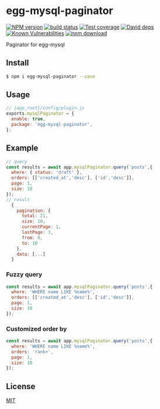 # egg-mysql-paginator

[![NPM version][npm-image]][npm-url]
[![build status][travis-image]][travis-url]
[![Test coverage][codecov-image]][codecov-url]
[![David deps][david-image]][david-url]
[![Known Vulnerabilities][snyk-image]][snyk-url]
[![npm download][download-image]][download-url]

[npm-image]: https://img.shields.io/npm/v/egg-mysql-paginator.svg?style=flat-square
[npm-url]: https://npmjs.org/package/egg-mysql-paginator
[travis-image]: https://img.shields.io/travis/eggjs/egg-mysql-paginator.svg?style=flat-square
[travis-url]: https://travis-ci.org/eggjs/egg-mysql-paginator
[codecov-image]: https://img.shields.io/codecov/c/github/eggjs/egg-mysql-paginator.svg?style=flat-square
[codecov-url]: https://codecov.io/github/eggjs/egg-mysql-paginator?branch=master
[david-image]: https://img.shields.io/david/eggjs/egg-mysql-paginator.svg?style=flat-square
[david-url]: https://david-dm.org/eggjs/egg-mysql-paginator
[snyk-image]: https://snyk.io/test/npm/egg-mysql-paginator/badge.svg?style=flat-square
[snyk-url]: https://snyk.io/test/npm/egg-mysql-paginator
[download-image]: https://img.shields.io/npm/dm/egg-mysql-paginator.svg?style=flat-square
[download-url]: https://npmjs.org/package/egg-mysql-paginator

Paginator for egg-mysql

## Install

```bash
$ npm i egg-mysql-paginator --save
```

## Usage

```js
// {app_root}/config/plugin.js
exports.mysqlPaginator = {
  enable: true,
  package: 'egg-mysql-paginator',
};
```

## Example

```javascript
// query
const results = await app.mysqlPaginator.query('posts',{
  where: { status: 'draft' },
  orders: [['created_at','desc'], ['id','desc']],
  page: 1,
  size: 10
});
// result
  {
    pagination: {
      total: 21,
      size: 10,
      currentPage: 1,
      lastPage: 3,
      from: 0,
      to: 10
    },
    data: [...]
  }
```
### Fuzzy query

```javascript
const results = await app.mysqlPaginator.query('posts',{
  where: 'WHERE name LIKE %name%',
  orders: [['created_at','desc'], ['id','desc']],
  page: 1,
  size: 10
});
```

### Customized order by

```javascript
const results = await app.mysqlPaginator.query('posts',{
  where: 'WHERE name LIKE %name%',
  orders: 'rank+',
  page: 1,
  size: 10
});
```

## License

[MIT](LICENSE)

